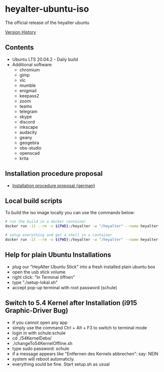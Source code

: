 # heyalter-ubuntu-iso

The official release of the heyalter ubuntu

[Version History](changelog.md)

## Contents

- Ubuntu LTS 20.04.2 - Daily build
- Additional software: 
  - chromium
  - gimp
  - vlc 
  - mumble
  - enigmail
  - keepass2
  - zoom
  - teams
  - telegram 
  - skype 
  - discord
  - inkscape
  - audacity 
  - geany 
  - geogebra 
  - obs-studio 
  - openscad 
  - krita

## Installation procedure proposal

- [Installation procedure proposal {german}](install_proposal.md)

## Local build scripts

To build the iso image locally you can use the commands below:

```bash
# run the build in a docker container
docker run -it --rm -v ${PWD}:/heyalter -w "/heyalter" --name heyalter-iso ubuntu:focal ./build-local.sh

# setup everything and get a shell in a container
docker run -it --rm -v ${PWD}:/heyalter -w "/heyalter" --name heyalter-iso ubuntu:focal
```

## Help for plain Ubuntu Installations
- plug our "HeyAlter Ubuntu Stick" into a fresh installed plain ubuntu box
- open the usb stick volume
- right click: "In Terminal öffnen"
- type "./setup-lokal.sh"
- accept pop-up terminal with root password (schule)

## Switch to 5.4 Kernel after Installation (i915 Graphic-Driver Bug)
- if you cannot open any app
- simply use the command Ctrl + Alt + F3 to switch to terminal mode
- login in with schule:schule  
- cd ./54KernelDebs/
- ./changeTo54KernelOffline.sh
- type sudo password: schule  
- if a message appears like "Entfernen des Kernels abbrechen": say: NEIN
- system will reboot automaticly.
- everything sould be fine. Start setup.sh as usual